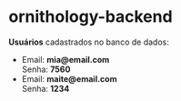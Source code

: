 # ornithology-backend
<b>Usuários</b> cadastrados no banco de dados:
  
  <ul>
    <li>Email: <b>mia@email.com</b> <br>
        Senha: <b>7560</b></li>
    <li>Email: <b>maite@email.com</b> <br>
        Senha: <b>1234</b></li>
  </ul>
